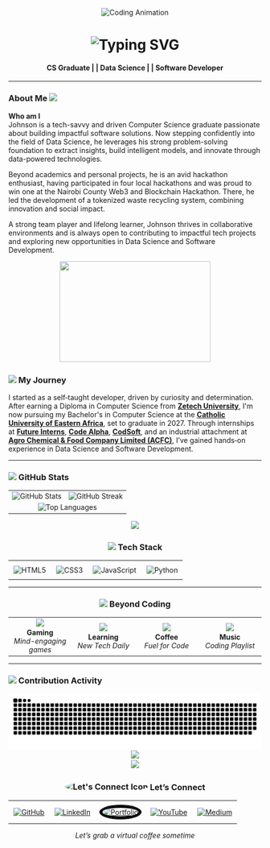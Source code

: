 <p align="center">
  <img 
    src="https://user-images.githubusercontent.com/74038190/225813708-98b745f2-7d22-48cf-9150-083f1b00d6c9.gif" 
    alt="Coding Animation" 
    width="500" 
    height="300" />
</p>

<h1 align="center">
  <img src="https://readme-typing-svg.herokuapp.com/?font=Righteous&size=35&center=true&vCenter=true&width=500&height=70&duration=4000&lines=Hey👋+I'm+Kamau+Johnson;CS+Graduate;Data+Scientist;Software+Developer;" alt="Typing SVG" />
</h1>


<h4 align="center">CS Graduate | | Data Science |  | Software Developer </h4>

---

### About Me <img src="https://media.giphy.com/media/bcKmIWkUMCjVm/giphy.gif" width="80"> 
**Who am I**  
Johnson is a tech-savvy and driven Computer Science graduate passionate about building impactful software solutions. Now stepping confidently into the field of Data Science, he leverages his strong problem-solving foundation to extract insights, build intelligent models, and innovate through data-powered technologies.

Beyond academics and personal projects, he is an avid hackathon enthusiast, having participated in four local hackathons and was proud to win one at the Nairobi County Web3 and Blockchain Hackathon. There, he led the development of a tokenized waste recycling system, combining innovation and social impact.

A strong team player and lifelong learner, Johnson thrives in collaborative environments and is always open to contributing to impactful tech projects and exploring new opportunities in Data Science and Software Development.
<div align="center">
  <img src="https://media.giphy.com/media/qgQUggAC3Pfv687qPC/giphy.gif" width="300" height="200" />
</div>

### <img src="https://media.giphy.com/media/VgCDAzcKvsR6OM0uWg/giphy.gif" width="50"> My Journey
I started as a self‑taught developer, driven by curiosity and determination. After earning a Diploma in Computer Science from [**Zetech University**](https://www.zetech.ac.ke), I'm now pursuing my Bachelor's in Computer Science at the [**Catholic University of Eastern Africa**](https://www.cuea.edu), set to graduate in 2027. Through internships at [**Future Interns**](https://futureinterns.com), [**Code Alpha**](https://www.codealpha.tech/internship.html), [**CodSoft**](https://www.codsoft.in), and an industrial attachment at [**Agro Chemical & Food Company Limited (ACFC)**](https://acfc.co.ke), I’ve gained hands‑on experience in Data Science and Software Development.

---

### <img src="https://media.giphy.com/media/du3J3cXyzhj75IOgvA/giphy.gif" width="50"> GitHub Stats

<table align="center">
  <tr>
    <td align="center">
      <img src="https://github-readme-stats.vercel.app/api?username=Kamau-Johnson&show_icons=true&count_private=true&include_all_commits=true&theme=tokyonight&hide_border=false" width="380px" alt="GitHub Stats"/>
    </td>
    <td align="center">
      <img src="https://github-readme-streak-stats.herokuapp.com/?user=Kamau-Johnson&show_icons=true&locale=en&layout=compact&theme=tokyonight&hide_border=false" width="400px" alt="GitHub Streak"/>
    </td>
  </tr>
  <tr>
    <td colspan="2" align="center">
      <img src="https://github-readme-stats.vercel.app/api/top-langs?username=kamau-johnson&locale=en&layout=compact&card_width=500&langs_count=5&theme=tokyonight&hide_border=false" height="180px" alt="Top Languages"/>
    </td>
  </tr>
</table>

<p align="center">
  <img src="https://user-images.githubusercontent.com/73097560/115834477-dbab4500-a447-11eb-908a-139a6edaec5c.gif" width="300" />
</p>





<div align="center">
  
### <img src="https://media.giphy.com/media/WUlplcMpOCEmTGBtBW/giphy.gif" width="50"> Tech Stack

  <table>
    <tr>
      <td align="center" style="padding: 10px;">
        <img src="https://cdn.jsdelivr.net/gh/devicons/devicon/icons/html5/html5-original.svg" width="45" height="45" alt="HTML5" />
      </td>
      <td align="center" style="padding: 10px;">
        <img src="https://cdn.jsdelivr.net/gh/devicons/devicon/icons/css3/css3-original.svg" width="45" height="45" alt="CSS3" />
      </td>
      <td align="center" style="padding: 10px;">
        <img src="https://cdn.jsdelivr.net/gh/devicons/devicon/icons/javascript/javascript-original.svg" width="45" height="45" alt="JavaScript" />
      </td>
      <td align="center" style="padding: 10px;">
        <img src="https://cdn.jsdelivr.net/gh/devicons/devicon/icons/python/python-original.svg" width="45" height="45" alt="Python" />
      </td>
    </tr>
  </table>

</div>

-----

<h3 align="center">
  <img src="https://media.giphy.com/media/L1R1tvI9svkIWwpVYr/giphy.gif" width="50" />
  Beyond Coding
</h3>


</div>

<table align="center">
<tr>
<td align="center" width="25%">
<img src="https://user-images.githubusercontent.com/74038190/212284087-bbe7e430-757e-4901-90bf-4cd2ce3e1852.gif" width="50"><br>
<strong>Gaming</strong><br>
<em>Mind-engaging games</em>
</td>
<td align="center" width="25%">
<img src="https://user-images.githubusercontent.com/74038190/212284158-e840e285-664b-44d7-b79b-e264b5e54825.gif" width="50"><br>
<strong>Learning</strong><br>
<em>New Tech Daily</em>
</td>
<td align="center" width="25%">
<img src="https://user-images.githubusercontent.com/74038190/212284100-561aa473-3905-4a80-b561-0d28506553ee.gif" width="50"><br>
<strong>Coffee</strong><br>
<em>Fuel for Code</em>
</td>
<td align="center" width="25%">
<img src="https://user-images.githubusercontent.com/74038190/212284136-03988914-d899-44b4-b1d9-4eeccf656e44.gif" width="50"><br>
<strong>Music</strong><br>
<em>Coding Playlist</em>
</td>
</tr>
</table>

---

### <img src="https://media.giphy.com/media/M9gbBd9nbDrOTu1Mqx/giphy.gif" width="50"> Contribution Activity
<div align="center">
  <img src="https://raw.githubusercontent.com/Platane/snk/output/github-contribution-grid-snake.svg" alt="Snake animation" />
</div>

<div align="center">
  <img src="https://capsule-render.vercel.app/api?type=waving&color=gradient&height=60&section=footer"/>
</div>

<div align="center">
  <img src="https://readme-typing-svg.herokuapp.com/?font=Righteous&size=25&center=true&vCenter=true&width=600&height=50&duration=4000&lines=Thanks+for+visiting;Let's+build+something+amazing+together" />
</div>

<div align="center">

<div align="center">

  <h3>
    <img src="https://hebbkx1anhila5yf.public.blob.vercel-storage.com/Contact-ESHFirSSF5aehivXidpwXLCURbMlZb.png" width="80" style="border-radius: 80%; vertical-align: middle;" alt="Let's Connect Icon">
    <span style="vertical-align: middle;">Let’s Connect</span>
  </h3>


<div align="center">
  <table>
    <tr>
      <td align="center" style="padding: 10px;">
        <a href="https://github.com/Kamau-Johnson" title="GitHub">
          <img src="https://img.icons8.com/color/50/111111/github.png" alt="GitHub"/>
        </a>
      </td>
      <td align="center" style="padding: 10px;">
        <a href="https://www.linkedin.com/in/kamau-johnson-4bab25276/" title="LinkedIn">
          <img src="https://img.icons8.com/color/50/111111/linkedin.png" alt="LinkedIn"/>
        </a>
      </td>
      <td align="center" style="padding: 10px;">
        <a href="https://kamaujohnson.netlify.app/" title="Portfolio Website">
          <img src="https://hebbkx1anhila5yf.public.blob.vercel-storage.com/My_image-removebg-preview-P3GIWJKnuIKEKmegnziosCSCAR8F7Z.png" width="50" height="50" style="border-radius: 50%; border: 4px solid #000000; box-shadow: 0 0 0 2px #000000;" alt="Portfolio"/>
        </a>
      </td>
      <td align="center" style="padding: 10px;">
        <a href="https://www.youtube.com/@Kamau_Johnson" title="YouTube">
          <img src="https://img.icons8.com/color/50/111111/youtube-play.png" alt="YouTube"/>
        </a>
      </td>
      <td align="center" style="padding: 10px;">
        <a href="https://medium.com/@Kamau_Johnson" title="Medium">
          <img src="https://img.icons8.com/color/50/111111/medium-monogram.png" alt="Medium"/>
        </a>
      </td>
    </tr>
  </table>
</div>

<p><em>Let’s grab a virtual coffee sometime</em></p>
